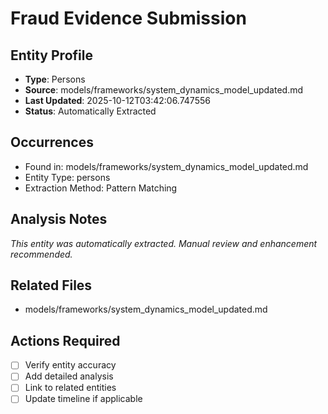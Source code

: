 # Fraud Evidence Submission

## Entity Profile
- **Type**: Persons
- **Source**: models/frameworks/system_dynamics_model_updated.md
- **Last Updated**: 2025-10-12T03:42:06.747556
- **Status**: Automatically Extracted

## Occurrences
- Found in: models/frameworks/system_dynamics_model_updated.md
- Entity Type: persons
- Extraction Method: Pattern Matching

## Analysis Notes
*This entity was automatically extracted. Manual review and enhancement recommended.*

## Related Files
- models/frameworks/system_dynamics_model_updated.md

## Actions Required
- [ ] Verify entity accuracy
- [ ] Add detailed analysis
- [ ] Link to related entities
- [ ] Update timeline if applicable
